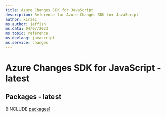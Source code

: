 ```yaml
---
title: Azure Changes SDK for JavaScript
description: Reference for Azure Changes SDK for JavaScript
author: xirzec
ms.author: jeffish
ms.data: 04/07/2023
ms.topic: reference
ms.devlang: javascript
ms.service: changes
---
```

# Azure Changes SDK for JavaScript - latest
## Packages - latest
[!INCLUDE [packages](changes-index.md)]